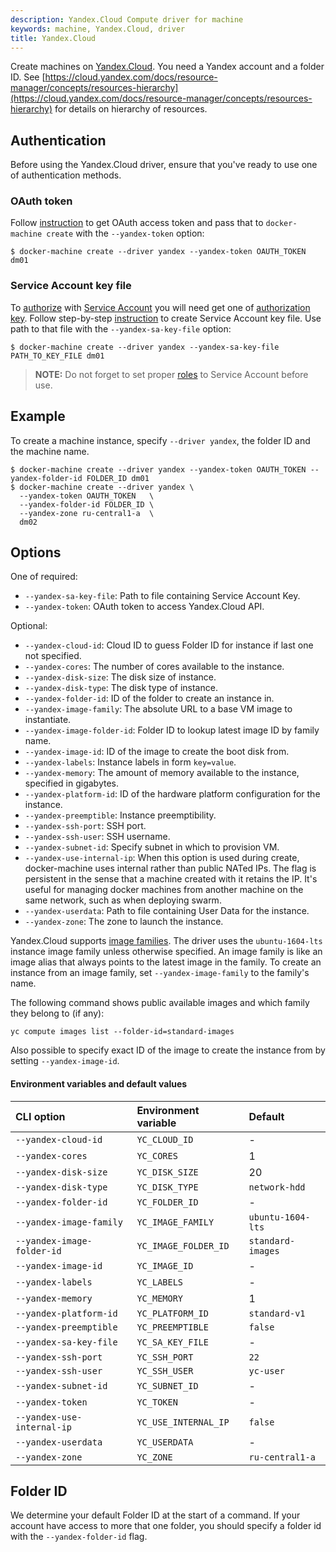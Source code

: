 ```yaml
---
description: Yandex.Cloud Compute driver for machine
keywords: machine, Yandex.Cloud, driver
title: Yandex.Cloud
---
```


Create machines on [Yandex.Cloud](http://cloud.yandex.com/).
You need a Yandex account and a folder ID.
See [https://cloud.yandex.com/docs/resource-manager/concepts/resources-hierarchy](https://cloud.yandex.com/docs/resource-manager/concepts/resources-hierarchy) for details on hierarchy of resources.

## Authentication

Before using the Yandex.Cloud driver, ensure that you've ready to use one of authentication methods.

### OAuth token

Follow [instruction](https://cloud.yandex.com/docs/iam/concepts/authorization/oauth-token) to get OAuth access token and 
pass that to `docker-machine create` with the `--yandex-token` option:
   
    $ docker-machine create --driver yandex --yandex-token OAUTH_TOKEN dm01

### Service Account key file

To [authorize](https://cloud.yandex.com/docs/iam/concepts/authorization/#sa) with [Service Account](https://cloud.yandex.com/docs/iam/concepts/users/service-accounts)
you will need get one of [authorization key](https://cloud.yandex.com/docs/iam/concepts/authorization/key). Follow
step-by-step [instruction](https://cloud.yandex.com/docs/iam/operations/iam-token/create-for-sa#keys-create) to create
Service Account key file. Use path to that file with the `--yandex-sa-key-file` option:

    $ docker-machine create --driver yandex --yandex-sa-key-file PATH_TO_KEY_FILE dm01

> **NOTE:** Do not forget to set proper [roles](https://cloud.yandex.com/docs/iam/concepts/access-control/roles) to
> Service Account before use.

## Example

To create a machine instance, specify `--driver yandex`, the folder ID and the machine name.

    $ docker-machine create --driver yandex --yandex-token OAUTH_TOKEN --yandex-folder-id FOLDER_ID dm01
    $ docker-machine create --driver yandex \
      --yandex-token OAUTH_TOKEN   \
      --yandex-folder-id FOLDER_ID \
      --yandex-zone ru-central1-a  \
      dm02

## Options

One of required:

-   `--yandex-sa-key-file`: Path to file containing Service Account Key. 
-   `--yandex-token`: OAuth token to access Yandex.Cloud API.

Optional:
-   `--yandex-cloud-id`: Cloud ID to guess Folder ID for instance if last one not specified.
-   `--yandex-cores`: The number of cores available to the instance.
-   `--yandex-disk-size`: The disk size of instance.
-   `--yandex-disk-type`: The disk type of instance.
-   `--yandex-folder-id`: ID of the folder to create an instance in.
-   `--yandex-image-family`: The absolute URL to a base VM image to instantiate.
-   `--yandex-image-folder-id`: Folder ID to lookup latest image ID by family name.
-   `--yandex-image-id`: ID of the image to create the boot disk from.
-   `--yandex-labels`: Instance labels in form `key=value`.
-   `--yandex-memory`: The amount of memory available to the instance, specified in gigabytes.
-   `--yandex-platform-id`: ID of the hardware platform configuration for the instance.
-   `--yandex-preemptible`: Instance preemptibility.
-   `--yandex-ssh-port`: SSH port.
-   `--yandex-ssh-user`: SSH username.
-   `--yandex-subnet-id`: Specify subnet in which to provision VM.
-   `--yandex-use-internal-ip`: When this option is used during create, docker-machine uses internal rather than public NATed IPs. The flag is persistent in the sense that a machine created with it retains the IP. It's useful for managing docker machines from another machine on the same network, such as when deploying swarm.
-   `--yandex-userdata`: Path to file containing User Data for the instance.
-   `--yandex-zone`: The zone to launch the instance.

Yandex.Cloud supports [image families](https://cloud.yandex.com/docs/compute/concepts/images#family).
The driver uses the `ubuntu-1604-lts` instance image family unless otherwise specified.
An image family is like an image alias that always points to the latest image in the family. To create an
instance from an image family, set `--yandex-image-family` to the family's name.

The following command shows public available images and which family they belong to (if any):

    yc compute images list --folder-id=standard-images

Also possible to specify exact ID of the image to create the instance from by setting `--yandex-image-id`. 

#### Environment variables and default values

| CLI option                 | Environment variable  | Default           |
|:---------------------------|:----------------------|:------------------|
| `--yandex-cloud-id`        | `YC_CLOUD_ID`         | -                 |
| `--yandex-cores`           | `YC_CORES`            | 1                 |
| `--yandex-disk-size`       | `YC_DISK_SIZE`        | 20                |
| `--yandex-disk-type`       | `YC_DISK_TYPE`        | `network-hdd`     |
| `--yandex-folder-id`       | `YC_FOLDER_ID`        | -                 |
| `--yandex-image-family`    | `YC_IMAGE_FAMILY`     | `ubuntu-1604-lts` |
| `--yandex-image-folder-id` | `YC_IMAGE_FOLDER_ID`  | `standard-images` |
| `--yandex-image-id`        | `YC_IMAGE_ID`         | -                 |
| `--yandex-labels`          | `YC_LABELS`           | -                 |
| `--yandex-memory`          | `YC_MEMORY`           | 1                 |
| `--yandex-platform-id`     | `YC_PLATFORM_ID`      | `standard-v1`     |
| `--yandex-preemptible`     | `YC_PREEMPTIBLE`      | `false`           |
| `--yandex-sa-key-file`     | `YC_SA_KEY_FILE`      | -                 |
| `--yandex-ssh-port`        | `YC_SSH_PORT`         | `22`              |
| `--yandex-ssh-user`        | `YC_SSH_USER`         | `yc-user`         |
| `--yandex-subnet-id`       | `YC_SUBNET_ID`        | -                 |
| `--yandex-token`           | `YC_TOKEN`            | -                 |
| `--yandex-use-internal-ip` | `YC_USE_INTERNAL_IP`  | `false`           |
| `--yandex-userdata`        | `YC_USERDATA`         | -                 |
| `--yandex-zone`            | `YC_ZONE`             | `ru-central1-a`   |


## Folder ID

We determine your default Folder ID at the start of a command.
If your account have access to more that one folder, you should specify a folder id with the `--yandex-folder-id` flag.

